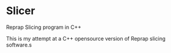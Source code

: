 Slicer
======

Reprap Slicing program in C++

This is my attempt at a C++ opensource version of Reprap slicing software.s